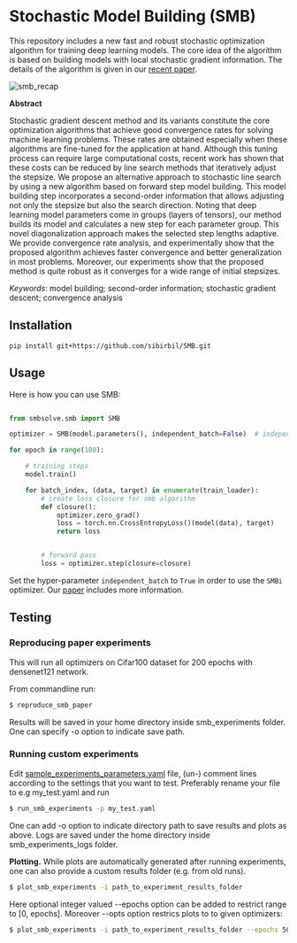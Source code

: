 # Stochastic Model Building (SMB)

This repository includes a new fast and robust stochastic optimization algorithm for training deep learning models. The
core idea of the algorithm is based on building models with local stochastic gradient information. The details of the
algorithm is given in our [recent paper](https://arxiv.org/abs/2111.07058).

![smb_recap](./img/SMB_vs_SGD_and_Adam.png)

**Abstract**

Stochastic gradient descent method and its variants constitute the core optimization algorithms that achieve good
convergence rates for solving machine learning problems. These rates are obtained especially when these algorithms are
fine-tuned for the application at hand. Although this tuning process can require large computational costs, recent work
has shown that these costs can be reduced by line search methods that iteratively adjust the stepsize. We propose an
alternative approach to stochastic line search by using a new algorithm based on forward step model building. This model
building step incorporates a second-order information that allows adjusting not only the stepsize but also the search
direction. Noting that deep learning model parameters come in groups (layers of tensors), our method builds its model
and calculates a new step for each parameter group. This novel diagonalization approach makes the selected step lengths
adaptive. We provide convergence rate analysis, and experimentally show that the proposed algorithm achieves faster
convergence and better generalization in most problems. Moreover, our experiments show that the proposed method is quite
robust as it converges for a wide range of initial stepsizes.

_Keywords_: model building; second-order information; stochastic gradient descent; convergence analysis

## Installation

`pip install git+https://github.com/sibirbil/SMB.git`


## Usage
Here is how you can use SMB:

```python

from smbsolve.smb import SMB

optimizer = SMB(model.parameters(), independent_batch=False)  # independent_batch=True for SMBi optimizer

for epoch in range(100):

    # training steps
    model.train()

    for batch_index, (data, target) in enumerate(train_loader):
        # create loss closure for smb algorithm
        def closure():
            optimizer.zero_grad()
            loss = torch.nn.CrossEntropyLoss()(model(data), target)
            return loss


        # forward pass
        loss = optimizer.step(closure=closure)
```

Set the hyper-parameter `independent_batch` to `True` in order to use the `SMBi` optimizer.
Our [paper](http://www.optimization-online.org/DB_HTML/2021/11/8683.html) includes more information.
## Testing
### Reproducing paper experiments
This will run all optimizers on Cifar100 dataset for 200 epochs with densenet121 network. 

From commandline run:

```bash
$ reproduce_smb_paper
```

Results will be saved in your home directory inside smb_experiments folder. One can specify -o option to indicate save
path.

### Running custom experiments

Edit [sample_experiments_parameters.yaml](sample_experiments_parameters.yaml) file, (un-) comment lines according to the settings that you want to test.
Preferably rename your file to e.g my_test.yaml and run

```bash
$ run_smb_experiments -p my_test.yaml
```

One can add -o option to indicate directory path to save results and plots as above. Logs are saved under the home directory inside smb_experiments_logs folder.

**Plotting.**
While plots are automatically generated after running experiments, one can also provide a custom results folder (e.g. from old runs).

```bash
$ plot_smb_experiments -i path_to_experiment_results_folder
```

Here optional integer valued --epochs option can be added to restrict range to [0, epochs]. Moreover --opts option restrics plots to to given optimizers:

```bash
$ plot_smb_experiments -i path_to_experiment_results_folder --epochs 50 --opts SLS ADAM SMB
```


